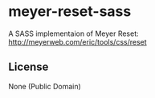 # meyer-reset-sass
A SASS implementaion of Meyer Reset: http://meyerweb.com/eric/tools/css/reset

## License
None (Public Domain)
